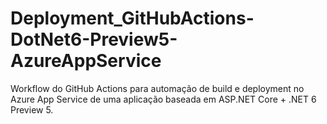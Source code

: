 # Deployment_GitHubActions-DotNet6-Preview5-AzureAppService
Workflow do GitHub Actions para automação de build e deployment no Azure App Service de uma aplicação baseada em ASP.NET Core + .NET 6 Preview 5.
